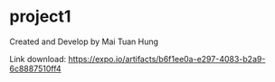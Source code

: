 # project1

Created and Develop by Mai Tuan Hung

Link download: https://expo.io/artifacts/b6f1ee0a-e297-4083-b2a9-6c8887510ff4